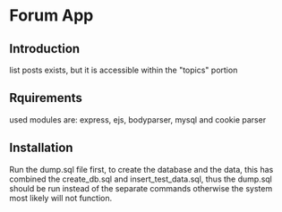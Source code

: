 # Forum App
## Introduction
list posts exists, but it is accessible within the
"topics" portion
## Rquirements
used modules are: express, ejs, bodyparser, mysql and cookie parser
## Installation
Run the dump.sql file first, to create the database and the data, this has combined the create_db.sql and insert_test_data.sql, thus the dump.sql should be run instead of the separate commands otherwise the system most likely will not function.